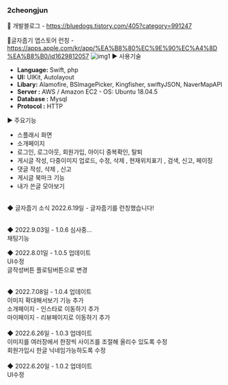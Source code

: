 ### 2cheongjun<br> 

📘 개발블로그 - https://bluedogs.tistory.com/405?category=991247

📱글자줍기 앱스토어 런칭 - https://apps.apple.com/kr/app/%EA%B8%80%EC%9E%90%EC%A4%8D%EA%B8%B0/id1629812057
![img1](https://user-images.githubusercontent.com/74134181/174625021-5d2e313c-60ce-4b5d-8a06-d1f4a8c694d1.png)
▶ 사용기술 <br>
- **Language:** Swift, php
- **UI:** UIKit, Autolayout
- **Libary:** Alamofire, BSImagePicker, Kingfisher, swiftyJSON, NaverMapAPI
- **Server :** AWS / Amazon EC2 - OS: Ubuntu 18.04.5
- **Database :** Mysql
- **Protocol :** HTTP  

▶ 주요기능<br> 
- 스플래시 화면<br>
- 소개페이지<br>
- 로그인, 로그아웃, 회원가입, 아이디 중복확인, 탈퇴<br>
- 게시글 작성, 다중이미지 업로드, 수정, 삭제 , 현재위치표기 , 검색,  신고, 페이징<br> 
- 댓글 작성, 삭제 , 신고<br> 
- 게시글 북마크 기능<br> 
- 내가 쓴글 모아보기<br> 
<br>
◆ 글자줍기 소식
2022.6.19일 - 글자줍기를 런칭했습니다!<br>
<br>

◆ 2022.9.03일 - 1.0.6 심사중...<br>
채팅기능<br>

◆ 2022.8.01일 - 1.0.5 업데이트<br>
UI수정<br>
글작성버튼 플로팅버튼으로 변경<br>

<br>
◆ 2022.7.08일 - 1.0.4 업데이트<br>
이미지 확대해서보기 기능 추가 <br>
소개페이지 - 인스타로 이동하기 추가<br>
마이페이지 - 리뷰페이지로 이동하기 추가<br>
<br>
◆ 2022.6.26일 - 1.0.3 업데이트<br>
이미지를 여러장에서 한장씩 사이즈를 조절해 올리수 있도록 수정<br>
회원가입시 한글 닉네임가능하도록 수정<br>
<br>
◆ 2022.6.20일 - 1.0.2 업데이트<br>
UI수정
<br>
<br>
<br>
